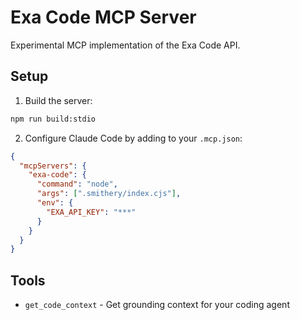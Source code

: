 # Exa Code MCP Server

Experimental MCP implementation of the Exa Code API.

## Setup

1. Build the server:
```bash
npm run build:stdio
```

2. Configure Claude Code by adding to your `.mcp.json`:
```json
{
  "mcpServers": {
    "exa-code": {
      "command": "node",
      "args": [".smithery/index.cjs"],
      "env": {
        "EXA_API_KEY": "***"
      }
    }
  }
}
```

## Tools

- `get_code_context` - Get grounding context for your coding agent
